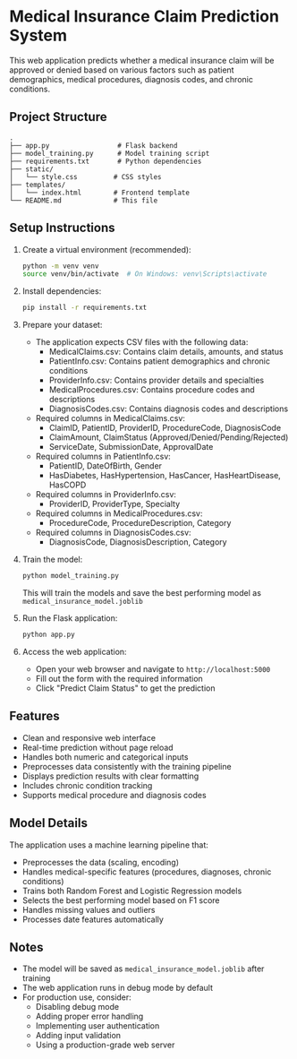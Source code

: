 # Medical Insurance Claim Prediction System

This web application predicts whether a medical insurance claim will be approved or denied based on various factors such as patient demographics, medical procedures, diagnosis codes, and chronic conditions.

## Project Structure

```
.
├── app.py                 # Flask backend
├── model_training.py      # Model training script
├── requirements.txt       # Python dependencies
├── static/
│   └── style.css         # CSS styles
├── templates/
│   └── index.html        # Frontend template
└── README.md             # This file
```

## Setup Instructions

1. Create a virtual environment (recommended):
   ```bash
   python -m venv venv
   source venv/bin/activate  # On Windows: venv\Scripts\activate
   ```

2. Install dependencies:
   ```bash
   pip install -r requirements.txt
   ```

3. Prepare your dataset:
   - The application expects CSV files with the following data:
     - MedicalClaims.csv: Contains claim details, amounts, and status
     - PatientInfo.csv: Contains patient demographics and chronic conditions
     - ProviderInfo.csv: Contains provider details and specialties
     - MedicalProcedures.csv: Contains procedure codes and descriptions
     - DiagnosisCodes.csv: Contains diagnosis codes and descriptions
   - Required columns in MedicalClaims.csv:
     - ClaimID, PatientID, ProviderID, ProcedureCode, DiagnosisCode
     - ClaimAmount, ClaimStatus (Approved/Denied/Pending/Rejected)
     - ServiceDate, SubmissionDate, ApprovalDate
   - Required columns in PatientInfo.csv:
     - PatientID, DateOfBirth, Gender
     - HasDiabetes, HasHypertension, HasCancer, HasHeartDisease, HasCOPD
   - Required columns in ProviderInfo.csv:
     - ProviderID, ProviderType, Specialty
   - Required columns in MedicalProcedures.csv:
     - ProcedureCode, ProcedureDescription, Category
   - Required columns in DiagnosisCodes.csv:
     - DiagnosisCode, DiagnosisDescription, Category

4. Train the model:
   ```bash
   python model_training.py
   ```
   This will train the models and save the best performing model as `medical_insurance_model.joblib`

5. Run the Flask application:
   ```bash
   python app.py
   ```

6. Access the web application:
   - Open your web browser and navigate to `http://localhost:5000`
   - Fill out the form with the required information
   - Click "Predict Claim Status" to get the prediction

## Features

- Clean and responsive web interface
- Real-time prediction without page reload
- Handles both numeric and categorical inputs
- Preprocesses data consistently with the training pipeline
- Displays prediction results with clear formatting
- Includes chronic condition tracking
- Supports medical procedure and diagnosis codes

## Model Details

The application uses a machine learning pipeline that:
- Preprocesses the data (scaling, encoding)
- Handles medical-specific features (procedures, diagnoses, chronic conditions)
- Trains both Random Forest and Logistic Regression models
- Selects the best performing model based on F1 score
- Handles missing values and outliers
- Processes date features automatically

## Notes

- The model will be saved as `medical_insurance_model.joblib` after training
- The web application runs in debug mode by default
- For production use, consider:
  - Disabling debug mode
  - Adding proper error handling
  - Implementing user authentication
  - Adding input validation
  - Using a production-grade web server 
